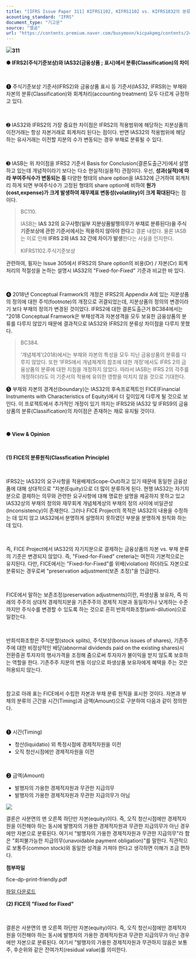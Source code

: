 ```yaml
---
title: "[IFRS Issue Paper 311] KIFRS1102, KIFRS1102 vs. KIFRS1032의 분류(Classfication) 차이"
acounting_standard: "IFRS"
document_type: "기고문"
source: "엘곰"
url: "https://contents.premium.naver.com/busymoon/kicpakpmg/contents/241205163938284ec"
---
```

![](https://n2.news.naver.com/l.gif?type=content)**311**

**● IFRS2(주식기준보상)와 IAS32(금융상품 ; 표시)에서 분류(Classification)의 차이**

​

➊ 주식기준보상 기준서(IFRS2)와 금융상품 표시 등 기준서(IAS32, IFRS9)는 부채와 자본의 분류(Classification)와 회계처리(accounting treatment) 모두 다르게 규정하고 있다.

​

➋ IAS32와 IFRS2의 가장 중요한 차이점은 IFRS2의 적용범위에 해당하는 지분상품의 이전거래는 항상 자본거래로 회계처리 된다는 점이다. 반면 IAS32의 적용범위에 해당하는 유사거래는 이전할 지분의 수가 변동되는 경우 부채로 분류될 수 있다.

​

➌ IASB는 위 차이점을 IFRS2 기준서 Basis for Conclusion(결론도출근거)에서 설명하고 있는데 개념적이라기 보다는 다소 현실적(실용적) 관점이다. 우선, **성과(실적)에 따라 부여주식수가 변동되는 등** 다양한 형태의 share option을 IAS32에 근거하여 회계처리 하게 되면 부여주식수가 고정된 형태의 share option에 비하여 **원가(cost,expense)가 크게 발생하여 재무제표 변동성(volatility)이 크게 확대된다**는 점이다.

> BC110.
> 
> IASB는 **IAS 32의 요구사항(일부 지분상품발행의무가 부채로 분류된다)을 주식기준보상에 관한 기준서에서는 적용하지 않아야 한다**고 결론 내렸다. 물론 IASB는 이로 인해 **IFRS 2와 IAS 32 간에 차이가 발생**한다는 사실을 인지한다.
> 
> KIFRS1102.주식기준보상

관련하여, 필자는 Issue 305에서 IFRS2의 Share option의 비용(Dr) / 자본(Cr) 회계처리의 적절성을 논하는 설명시 IAS32의 "Fixed-for-Fixed" 기준과 비교한 바 있다.

​

❹ 2018년 Conceptual Framwork의 개정은 IFRS2의 Appendix A에 있는 지분상품의 정의에 대한 주석(footnote)의 개정으로 귀결되었는데, 지분상품의 정의의 변경이라기 보다 부채의 정의가 변경된 것이었다. IFRS2에 대한 결론도출근거 BC384에서는 "2018 Conceptual Framwork은 부채성격과 자본셩격을 모두 보유한 금융상품의 분류를 다루지 않았기 때문에 결과적으로 IAS32와 IFRS2의 분류상 차이점을 다루지 못했다.

> BC384.
> 
> ‘개념체계’(2018)에서는 부채와 자본의 특성을 모두 지닌 금융상품의 분류를 다루지 않았다. 또한 ‘IFRS에서 개념체계의 참조에 대한 개정’에서도 IFRS 2의 금융상품의 분류에 대한 지침을 개정하지 않았다. 따라서 IASB는 IFRS 2의 각주를 개정하더라도 이 기준서의 적용에 유의한 영향을 미치지 않을 것으로 기대한다.

➎ 부채와 자본의 경계선(boundary)는 IAS32의 후속프로젝트인 FICE(Financial Instruments with Characteristics of Equity)에서 더 깊이있게 다루게 될 것으로 보인다. 이 프로젝트에서 추가적인 개정이 있기 까지는 IFRS2와 IAS32 및 IFRS9의 금융상품의 분류(Classification)의 차이점은 존재하는 채로 유지될 것이다.

​

**● View & Opinion**

**​**

**(1) FICE의 분류원칙(Classfication Principle)**

​

IFRS2는 IAS32의 요구사항을 적용배제(Scope-Out)하고 있기 때문에 동일한 금융상품에 대해 상대적으로 "자본(Equity)으로 더 많이 분류하게 된다. 현행 IAS32는 자기지분으로 결제하는 의무와 관련한 요구사항에 대해 명료한 설명을 제공하지 못하고 있고 IAS32상의 부채의 정의와 재무회계 개념체계상의 부채의 정의 사이에 비일관성(Inconsistency)이 존재한다. 그러나 FICE Project의 목적은 IAS32의 내용을 수정하는 데 있지 않고 IAS32에서 분명하게 설명하지 못하였던 부분을 분명하게 원칙화 하는데 있다.

​

즉, FICE Project에서 IAS32의 자기지분으로 결제하는 금융상품의 자본 vs. 부채 분류의 기준은 변경되지 않았다. 즉, "Fixed-for-Fixed" creteria는 여전히 기본적으로는 유지된다. 다만, FICE에서는 "Fixed-for-Fixed"를 위배(violation) 하더라도 자본으로 분류되는 경우로써 "preservation adjustment(보존 조정)"을 언급한다.

​

FICE에서 말하는 보존조정(preservation adjustments)이란, 파생상품 보유자, 즉 미래의 주주의 상대적 경제적지분을 기존주주의 경제적 지분과 동일하거나 낮게하는 수준까지만 주식수를 변경할 수 있도록 하는 것으로 흔히 반희석화조항(anti-dilution)으로 일컫는다.

​

반희석화조항은 주식분할(stock splits), 주식보상(bonus issues of shares), 기존주주에 대한 비정상적인 배당(abnormal dividends paid on the existing shares)시 전환증권 투자자의 행사가격을 조정해 줌으로써 투자자가 불이익을 받지 않도록 보호하는 역할을 한다. 기존주주 지분의 변동 이상으로 파생상품 보유자에게 혜택을 주는 것은 허용되지 않는다.

​

참고로 아래 표는 FICE에서 수립한 자본과 부채 분류 원칙을 표시한 것이다. 자본과 부채의 분류의 근간을 시간(Timing)과 금액(Amount)으로 구분하여 다음과 같이 정의한다.

​

➊ 시간(Timing)

- 청산(liquidatio) 외 특정시점에 경제적자원을 이전
- 오직 청산시점에만 경제적자원을 이전

​

➋ 금액(Amount)

- 발행자의 가용한 경제적자원과 무관한 지급의무
- 발행자의 가용한 경제적자원과 무관한 지급의무가 아님

![](https://scs-phinf.pstatic.net/MjAyNDEyMDVfMTYw/MDAxNzMzMzgyODQwMzcz.2omtr1E7R4G8gZ8IaQm-e18pdaC-wCPgB4VCe4MyMrkg.t5yyS0cQsoQRiZwBOrsXY0cSgwvWFFkhw7eniDntlBwg.PNG/image.png?type=w800)

결론은 사분면의 맨 오른쪽 하단만 자본(equity)이다. 즉, 오직 청산시점에만 경제적자원을 이전해야 하는 동시에 발행자의 가용한 경제적자원과 무관한 지급의무가 아닌 경우에만 자본으로 분류된다. 여기서 "발행자의 가용한 경제적자원과 무관한 지급의무"라 함은 "회피불가능한 지급의무(unavoidable payment obligation)"를 말한다. 직관적으로 보통주(common stock)와 동일한 성격을 가져야 한다고 생각하면 이해가 조금 편하다.

**첨부파일**

fice-dp-print-friendly.pdf

[파일 다운로드](https://files-scs.pstatic.net/2024/12/05/VKRTADWVQr/fice-dp-print-friendly.pdf)

**(2) FICE의 "Fixed for Fixed"**

**​**

결론은 사분면의 맨 오른쪽 하단만 자본(equity)이다. 즉, 오직 청산시점에만 경제적자원을 이전해야 하는 동시에 발행자의 가용한 경제적자원과 무관한 지급의무가 아닌 경우에만 자본으로 분류된다. 여기서 "발행자의 가용한 경제적자원과 무관하지 않음은 보통주, 후순위와 같은 잔여가치(residual value)를 의미한다.